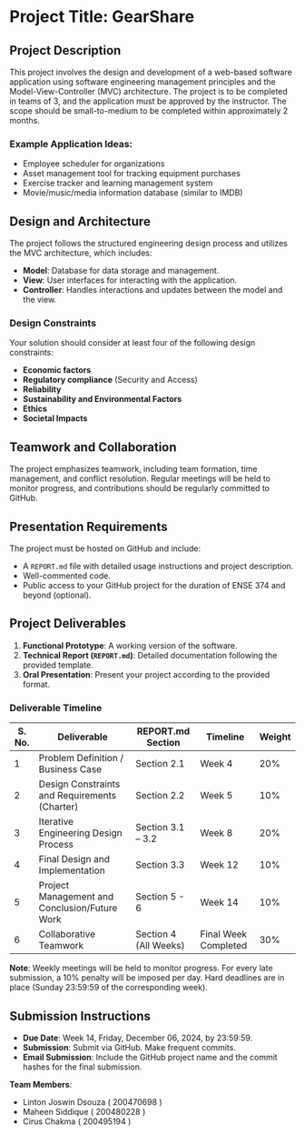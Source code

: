 # Project Title: GearShare

## Project Description
This project involves the design and development of a web-based software application using software engineering management principles and the Model-View-Controller (MVC) architecture. The project is to be completed in teams of 3, and the application must be approved by the instructor. The scope should be small-to-medium to be completed within approximately 2 months.

### Example Application Ideas:
- Employee scheduler for organizations
- Asset management tool for tracking equipment purchases
- Exercise tracker and learning management system
- Movie/music/media information database (similar to IMDB)

## Design and Architecture
The project follows the structured engineering design process and utilizes the MVC architecture, which includes:
- **Model**: Database for data storage and management.
- **View**: User interfaces for interacting with the application.
- **Controller**: Handles interactions and updates between the model and the view.

### Design Constraints
Your solution should consider at least four of the following design constraints:
- **Economic factors**
- **Regulatory compliance** (Security and Access)
- **Reliability**
- **Sustainability and Environmental Factors**
- **Ethics**
- **Societal Impacts**

## Teamwork and Collaboration
The project emphasizes teamwork, including team formation, time management, and conflict resolution. Regular meetings will be held to monitor progress, and contributions should be regularly committed to GitHub.

## Presentation Requirements
The project must be hosted on GitHub and include:
- A `REPORT.md` file with detailed usage instructions and project description.
- Well-commented code.
- Public access to your GitHub project for the duration of ENSE 374 and beyond (optional).

## Project Deliverables
1. **Functional Prototype**: A working version of the software.
2. **Technical Report (`REPORT.md`)**: Detailed documentation following the provided template.
3. **Oral Presentation**: Present your project according to the provided format.

### Deliverable Timeline
| S. No. | Deliverable                                    | REPORT.md Section      | Timeline  | Weight  |
|--------|------------------------------------------------|------------------------|-----------|---------|
| 1      | Problem Definition / Business Case             | Section 2.1            | Week 4    | 20%     |
| 2      | Design Constraints and Requirements (Charter)  | Section 2.2            | Week 5    | 10%     |
| 3      | Iterative Engineering Design Process           | Section 3.1 – 3.2      | Week 8    | 20%     |
| 4      | Final Design and Implementation                | Section 3.3            | Week 12   | 10%     |
| 5      | Project Management and Conclusion/Future Work  | Section 5 - 6          | Week 14   | 10%     |
| 6      | Collaborative Teamwork                         | Section 4 (All Weeks)  | Final Week Completed  | 30%     |

**Note**: Weekly meetings will be held to monitor progress. For every late submission, a 10% penalty will be imposed per day. Hard deadlines are in place (Sunday 23:59:59 of the corresponding week).

## Submission Instructions
- **Due Date**: Week 14, Friday, December 06, 2024, by 23:59:59.
- **Submission**: Submit via GitHub. Make frequent commits.
- **Email Submission**: Include the GitHub project name and the commit hashes for the final submission.



**Team Members**:
- Linton Joswin Dsouza       ( 200470698 )
- Maheen Siddique            ( 200480228 )
- Cirus Chakma               ( 200495194 )


